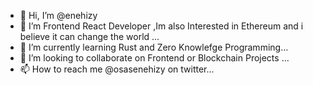 - 👋 Hi, I’m @enehizy
- 👀 I’m Frontend React Developer ,Im also Interested in Ethereum and i believe it can change the world ...
- 🌱 I’m currently learning Rust and Zero Knowlefge Programming...
- 💞️ I’m looking to collaborate on Frontend or Blockchain Projects ...
- 📫 How to reach me @osasenehizy on twitter...

<!---
enehizy/enehizy is a ✨ special ✨ repository because its `README.md` (this file) appears on your GitHub profile.
You can click the Preview link to take a look at your changes.
--->

